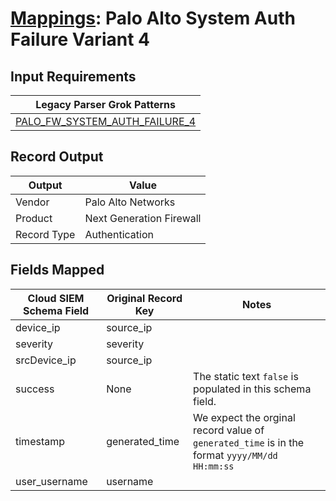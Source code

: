 # [Mappings](README.md): Palo Alto System Auth Failure Variant 4

## Input Requirements

|Legacy Parser Grok Patterns|
|-------------|
|[PALO_FW_SYSTEM_AUTH_FAILURE_4](../legacy_parsers/PALO_FW_SYSTEM_AUTH_FAILURE_4.md)|

## Record Output

|Output|Value|
|------|-----|
|Vendor|Palo Alto Networks|
|Product|Next Generation Firewall|
|Record Type|Authentication|

## Fields Mapped

|Cloud SIEM Schema Field|Original Record Key|Notes|
|-----------------------|-------------------|-----|
|device_ip|source_ip||
|severity|severity||
|srcDevice_ip|source_ip||
|success|None|The static text `false` is populated in this schema field.|
|timestamp|generated_time|We expect the orginal record value of `generated_time` is in the format `yyyy/MM/dd HH:mm:ss`|
|user_username|username||

